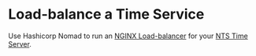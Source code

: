 # Load-balance a Time Service

Use Hashicorp Nomad to run an [NGINX Load-balancer](https://github.com/mpolinowski/nginx_docker_ingress) for your [NTS Time Server](https://github.com/mpolinowski/nomad-nts-chrony).
